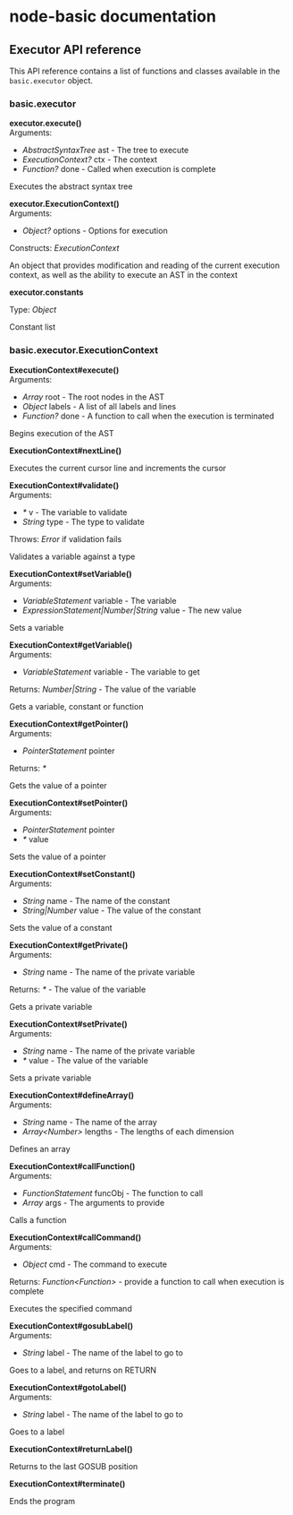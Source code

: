# node-basic documentation
## Executor API reference

This API reference contains a list of functions and classes available in the `basic.executor` object.

### basic.executor

**executor.execute()**  
Arguments:

 - *AbstractSyntaxTree* ast - The tree to execute
 - *ExecutionContext?* ctx - The context
 - *Function?* done - Called when execution is complete

Executes the abstract syntax tree

**executor.ExecutionContext()**  
Arguments:

 - *Object?* options - Options for execution

Constructs: *ExecutionContext*

An object that provides modification and reading of the current execution context, as well as the ability to execute an AST in the context

**executor.constants**

Type: *Object*

Constant list

### basic.executor.ExecutionContext

**ExecutionContext#execute()**  
Arguments:

 - *Array* root - The root nodes in the AST
 - *Object* labels - A list of all labels and lines
 - *Function?* done - A function to call when the execution is terminated

Begins execution of the AST

**ExecutionContext#nextLine()**

Executes the current cursor line and increments the cursor

**ExecutionContext#validate()**  
Arguments:

 - *\** v - The variable to validate
 - *String* type - The type to validate

Throws: *Error* if validation fails

Validates a variable against a type

**ExecutionContext#setVariable()**  
Arguments:

 - *VariableStatement* variable - The variable
 - *ExpressionStatement|Number|String* value - The new value

Sets a variable

**ExecutionContext#getVariable()**  
Arguments:

  - *VariableStatement* variable - The variable to get

Returns: *Number|String* - The value of the variable

Gets a variable, constant or function

**ExecutionContext#getPointer()**  
Arguments:

 - *PointerStatement* pointer

Returns: *\**

Gets the value of a pointer

**ExecutionContext#setPointer()**  
Arguments:

 - *PointerStatement* pointer
 - *\** value

Sets the value of a pointer

**ExecutionContext#setConstant()**  
Arguments:

 - *String* name - The name of the constant
 - *String|Number* value - The value of the constant

Sets the value of a constant

**ExecutionContext#getPrivate()**  
Arguments:

 - *String* name - The name of the private variable

Returns: *\** - The value of the variable

Gets a private variable

**ExecutionContext#setPrivate()**  
Arguments:

 - *String* name - The name of the private variable
 - *\** value - The value of the variable

Sets a private variable

**ExecutionContext#defineArray()**  
Arguments:

 - *String* name - The name of the array
 - *Array<Number\>* lengths - The lengths of each dimension

Defines an array

**ExecutionContext#callFunction()**  
Arguments:

 - *FunctionStatement* funcObj - The function to call
 - *Array* args - The arguments to provide

Calls a function

**ExecutionContext#callCommand()**  
Arguments:

 - *Object* cmd - The command to execute

Returns: *Function<Function\>* - provide a function to call when execution is complete

Executes the specified command

**ExecutionContext#gosubLabel()**  
Arguments:

 - *String* label - The name of the label to go to

Goes to a label, and returns on RETURN

**ExecutionContext#gotoLabel()**  
Arguments:

 - *String* label - The name of the label to go to

Goes to a label

**ExecutionContext#returnLabel()**

Returns to the last GOSUB position

**ExecutionContext#terminate()**

Ends the program